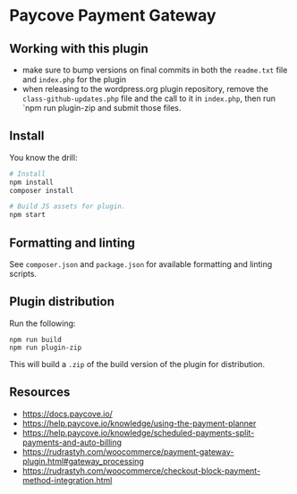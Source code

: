 # Paycove Payment Gateway

## Working with this plugin

- make sure to bump versions on final commits in both the `readme.txt` file and `index.php` for the plugin
- when releasing to the wordpress.org plugin repository, remove the `class-github-updates.php` file and the call to it in `index.php`, then run `npm run plugin-zip and submit those files.

## Install

You know the drill:

```bash
# Install
npm install
composer install

# Build JS assets for plugin.
npm start
```

## Formatting and linting

See `composer.json` and `package.json` for available formatting and linting scripts.

## Plugin distribution

Run the following:

```
npm run build
npm run plugin-zip
```

This will build a `.zip` of the build version of the plugin for distribution.

## Resources

- https://docs.paycove.io/
- https://help.paycove.io/knowledge/using-the-payment-planner
- https://help.paycove.io/knowledge/scheduled-payments-split-payments-and-auto-billing
- https://rudrastyh.com/woocommerce/payment-gateway-plugin.html#gateway_processing
- https://rudrastyh.com/woocommerce/checkout-block-payment-method-integration.html

